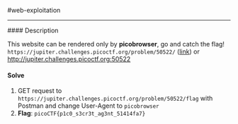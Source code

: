 #web-exploitation
<hr>
#### Description

This website can be rendered only by **picobrowser**, go and catch the flag! `https://jupiter.challenges.picoctf.org/problem/50522/` ([link](https://jupiter.challenges.picoctf.org/problem/50522/)) or http://jupiter.challenges.picoctf.org:50522

#### Solve
1. GET request to `https://jupiter.challenges.picoctf.org/problem/50522/flag` with Postman and change User-Agent to `picobrowser`
2. **Flag**: `picoCTF{p1c0_s3cr3t_ag3nt_51414fa7}`
